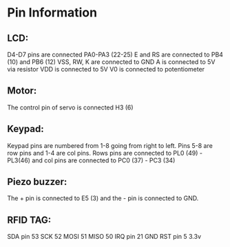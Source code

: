 # Pin Information

## LCD:
D4-D7 pins are connected  PA0-PA3 (22-25)
E and RS are connected to PB4 (10) and PB6 (12)
VSS, RW, K are connected to GND
A is connected to 5V via resistor
VDD is connected to 5V
V0 is connected to potentiometer

## Motor:
The control pin of servo is connected H3 (6)

## Keypad:
Keypad pins are numbered from 1-8 going from right to left. Pins 5-8 are row pins and 1-4 are col pins.
Rows pins are connected to PL0 (49) - PL3(46) and col pins are connected to PC0 (37) - PC3 (34)

## Piezo buzzer:
The + pin is connected to E5 (3) and the - pin is connected to GND.

## RFID TAG:
SDA pin 53
SCK 52
MOSI 51
MISO 50
IRQ pin 21
GND
RST pin 5
3.3v


